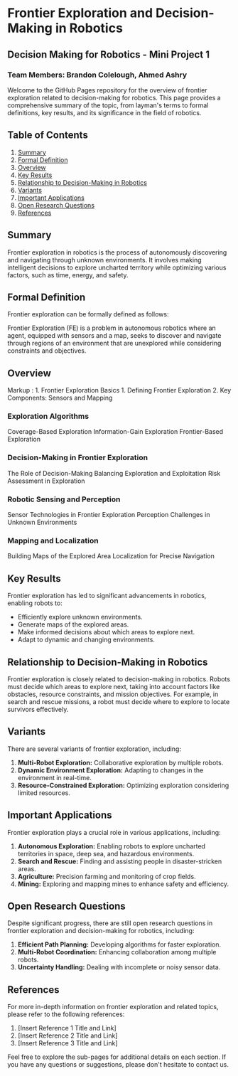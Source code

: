 # Frontier Exploration and Decision-Making in Robotics
## Decision Making for Robotics - Mini Project 1
### Team Members: Brandon Colelough, Ahmed Ashry

Welcome to the GitHub Pages repository for the overview of frontier exploration related to decision-making for robotics. This page provides a comprehensive summary of the topic, from layman's terms to formal definitions, key results, and its significance in the field of robotics.

## Table of Contents

1. [Summary](#summary)
2. [Formal Definition](#formal-definition)
3. [Overview](#overview)
4. [Key Results](#key-results)
5. [Relationship to Decision-Making in Robotics](#relationship-to-decision-making-in-robotics)
6. [Variants](#variants)
7. [Important Applications](#important-applications)
8. [Open Research Questions](#open-research-questions)
9. [References](#references)

## Summary

Frontier exploration in robotics is the process of autonomously discovering and navigating through unknown environments. It involves making intelligent decisions to explore uncharted territory while optimizing various factors, such as time, energy, and safety.

## Formal Definition

Frontier exploration can be formally defined as follows:

Frontier Exploration (FE) is a problem in autonomous robotics where an agent, equipped with sensors and a map, seeks to discover and navigate through regions of an environment that are unexplored while considering constraints and objectives.

## Overview 

Markup : 1. Frontier Exploration Basics
          1. Defining Frontier Exploration
          2. Key Components: Sensors and Mapping

### Exploration Algorithms
Coverage-Based Exploration
Information-Gain Exploration
Frontier-Based Exploration

### Decision-Making in Frontier Exploration
The Role of Decision-Making
Balancing Exploration and Exploitation
Risk Assessment in Exploration

### Robotic Sensing and Perception
Sensor Technologies in Frontier Exploration
Perception Challenges in Unknown Environments

### Mapping and Localization
Building Maps of the Explored Area
Localization for Precise Navigation

## Key Results

Frontier exploration has led to significant advancements in robotics, enabling robots to:

- Efficiently explore unknown environments.
- Generate maps of the explored areas.
- Make informed decisions about which areas to explore next.
- Adapt to dynamic and changing environments.

## Relationship to Decision-Making in Robotics

Frontier exploration is closely related to decision-making in robotics. Robots must decide which areas to explore next, taking into account factors like obstacles, resource constraints, and mission objectives. For example, in search and rescue missions, a robot must decide where to explore to locate survivors effectively.

## Variants

There are several variants of frontier exploration, including:

1. **Multi-Robot Exploration:** Collaborative exploration by multiple robots.
2. **Dynamic Environment Exploration:** Adapting to changes in the environment in real-time.
3. **Resource-Constrained Exploration:** Optimizing exploration considering limited resources.

## Important Applications

Frontier exploration plays a crucial role in various applications, including:

1. **Autonomous Exploration:** Enabling robots to explore uncharted territories in space, deep sea, and hazardous environments.
2. **Search and Rescue:** Finding and assisting people in disaster-stricken areas.
3. **Agriculture:** Precision farming and monitoring of crop fields.
4. **Mining:** Exploring and mapping mines to enhance safety and efficiency.

## Open Research Questions

Despite significant progress, there are still open research questions in frontier exploration and decision-making for robotics, including:

1. **Efficient Path Planning:** Developing algorithms for faster exploration.
2. **Multi-Robot Coordination:** Enhancing collaboration among multiple robots.
3. **Uncertainty Handling:** Dealing with incomplete or noisy sensor data.

## References

For more in-depth information on frontier exploration and related topics, please refer to the following references:

1. [Insert Reference 1 Title and Link]
2. [Insert Reference 2 Title and Link]
3. [Insert Reference 3 Title and Link]

Feel free to explore the sub-pages for additional details on each section. If you have any questions or suggestions, please don't hesitate to contact us.
